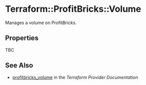 # Terraform::ProfitBricks::Volume

Manages a volume on ProfitBricks.

## Properties

TBC

## See Also

* [profitbricks_volume](https://www.terraform.io/docs/providers/profitbricks/r/volume.html) in the _Terraform Provider Documentation_